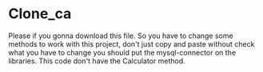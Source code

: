 # Clone_ca
Please if you gonna download this file.
So you have to change some methods to work with this project, don't just copy and paste
without check what you have to change you should put the mysql-connector on the libraries.
This code don't have the Calculator method.
